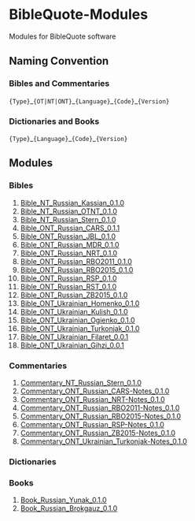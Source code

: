 # BibleQuote-Modules

Modules for BibleQuote software

## Naming Convention

### Bibles and Commentaries

`{Type}`\_`{OT|NT|ONT}`\_`{Language}`\_`{Code}`\_`{Version}`

### Dictionaries and Books

`{Type}`\_`{Language}`\_`{Code}`\_`{Version}`

## Modules

### Bibles

1. [Bible_NT_Russian_Kassian_0.1.0](https://github.com/BibleQuote/BibleQuote-Modules/raw/master/Bibles/Bible_NT_Russian_Kassian_0.1.0.7z)
1. [Bible_NT_Russian_OTNT_0.1.0](https://github.com/BibleQuote/BibleQuote-Modules/raw/master/Bibles/Bible_NT_Russian_OTNT_0.1.0.7z)
1. [Bible_NT_Russian_Stern_0.1.0](https://github.com/BibleQuote/BibleQuote-Modules/raw/master/Bibles/Bible_NT_Russian_Stern_0.1.0.7z)
1. [Bible_ONT_Russian_CARS_0.1.1](https://github.com/BibleQuote/BibleQuote-Modules/raw/master/Bibles/Bible_ONT_Russian_CARS_0.1.1.7z)
1. [Bible_ONT_Russian_JBL_0.1.0](https://github.com/BibleQuote/BibleQuote-Modules/raw/master/Bibles/Bible_ONT_Russian_JBL_0.1.0.7z)
1. [Bible_ONT_Russian_MDR_0.1.0](https://github.com/BibleQuote/BibleQuote-Modules/raw/master/Bibles/Bible_ONT_Russian_MDR_0.1.0.7z)
1. [Bible_ONT_Russian_NRT_0.1.0](https://github.com/BibleQuote/BibleQuote-Modules/raw/master/Bibles/Bible_ONT_Russian_NRT_0.1.0.7z)
1. [Bible_ONT_Russian_RBO2011_0.1.0](https://github.com/BibleQuote/BibleQuote-Modules/raw/master/Bibles/Bible_ONT_Russian_RBO2011_0.1.0.7z)
1. [Bible_ONT_Russian_RBO2015_0.1.0](https://github.com/BibleQuote/BibleQuote-Modules/raw/master/Bibles/Bible_ONT_Russian_RBO2015_0.1.0.7z)
1. [Bible_ONT_Russian_RSP_0.1.0](https://github.com/BibleQuote/BibleQuote-Modules/raw/master/Bibles/Bible_ONT_Russian_RSP_0.1.0.7z)
1. [Bible_ONT_Russian_RST_0.1.0](https://github.com/BibleQuote/BibleQuote-Modules/raw/master/Bibles/Bible_ONT_Russian_RST_0.1.0.7z)
1. [Bible_ONT_Russian_ZB2015_0.1.0](https://github.com/BibleQuote/BibleQuote-Modules/raw/master/Bibles/Bible_ONT_Russian_ZB2015_0.1.0.7z)
1. [Bible_ONT_Ukrainian_Homenko_0.1.0](https://github.com/BibleQuote/BibleQuote-Modules/raw/master/Bibles/Bible_ONT_Ukrainian_Homenko_0.1.0.7z)
1. [Bible_ONT_Ukrainian_Kulish_0.1.0](https://github.com/BibleQuote/BibleQuote-Modules/raw/master/Bibles/Bible_ONT_Ukrainian_Kulish_0.1.0.7z)
1. [Bible_ONT_Ukrainian_Ogienko_0.1.0](https://github.com/BibleQuote/BibleQuote-Modules/raw/master/Bibles/Bible_ONT_Ukrainian_Ogienko_0.1.0.7z)
1. [Bible_ONT_Ukrainian_Turkonjak_0.1.0](https://github.com/BibleQuote/BibleQuote-Modules/raw/master/Bibles/Bible_ONT_Ukrainian_Turkonjak_0.1.0.7z)
1. [Bible_ONT_Ukrainian_Filaret_0.0.1](https://github.com/BibleQuote/BibleQuote-Modules/raw/master/Bibles/Bible_ONT_Ukrainian_Filaret_0.0.1.7z)
1. [Bible_ONT_Ukrainian_Gihzi_0.0.1](https://github.com/BibleQuote/BibleQuote-Modules/raw/master/Bibles/Bible_ONT_Ukrainian_Gihzi_0.0.1.7z)

### Commentaries

1. [Commentary_NT_Russian_Stern_0.1.0](https://github.com/BibleQuote/BibleQuote-Modules/raw/master/Commentaries/Commentary_NT_Russian_Stern_0.1.0.7z)
1. [Commentary_ONT_Russian_CARS-Notes_0.1.0](https://github.com/BibleQuote/BibleQuote-Modules/raw/master/Commentaries/Commentary_ONT_Russian_CARS-Notes_0.1.0.7z)
1. [Commentary_ONT_Russian_NRT-Notes_0.1.0](https://github.com/BibleQuote/BibleQuote-Modules/raw/master/Commentaries/Commentary_ONT_Russian_NRT-Notes_0.1.0.7z)
1. [Commentary_ONT_Russian_RBO2011-Notes_0.1.0](https://github.com/BibleQuote/BibleQuote-Modules/raw/master/Commentaries/Commentary_ONT_Russian_RBO2011-Notes_0.1.0.7z)
1. [Commentary_ONT_Russian_RBO2015-Notes_0.1.0](https://github.com/BibleQuote/BibleQuote-Modules/raw/master/Commentaries/Commentary_ONT_Russian_RBO2015-Notes_0.1.0.7z)
1. [Commentary_ONT_Russian_RSP-Notes_0.1.0](https://github.com/BibleQuote/BibleQuote-Modules/raw/master/Commentaries/Commentary_ONT_Russian_RSP-Notes_0.1.0.7z)
1. [Commentary_ONT_Russian_ZB2015-Notes_0.1.0](https://github.com/BibleQuote/BibleQuote-Modules/raw/master/Commentaries/Commentary_ONT_Russian_ZB2015-Notes_0.1.0.7z)
1. [Commentary_ONT_Ukrainian_Turkonjak-Notes_0.1.0](https://github.com/BibleQuote/BibleQuote-Modules/raw/master/Commentaries/Commentary_ONT_Ukrainian_Turkonjak-Notes_0.1.0.7z)

### Dictionaries

  

### Books

1. [Book_Russian_Yunak_0.1.0](https://github.com/BibleQuote/BibleQuote-Modules/raw/master/Books/Book_Russian_Yunak_0.1.0.7z)
1. [Book_Russian_Brokgauz_0.1.0](https://github.com/BibleQuote/BibleQuote-Modules/raw/master/Books/Book_Russian_Brokgauz_0.1.0.7z)
